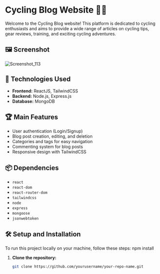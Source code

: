 # Cycling Blog Website 🚴‍♂️

Welcome to the Cycling Blog website! This platform is dedicated to cycling enthusiasts and aims to provide a wide range of articles on cycling tips, gear reviews, training, and exciting cycling adventures.

## 🖼️ Screenshot
![Screenshot_113](https://github.com/user-attachments/assets/8bbd4f26-815c-4795-96b3-9da1a2d3dd70)


## 🚀 Technologies Used
- **Frontend:** ReactJS, TailwindCSS
- **Backend:** Node.js, Express.js
- **Database:** MongoDB

## 🏆 Main Features
- User authentication (Login/Signup)
- Blog post creation, editing, and deletion
- Categories and tags for easy navigation
- Commenting system for blog posts
- Responsive design with TailwindCSS

## 📦 Dependencies
- `react`
- `react-dom`
- `react-router-dom`
- `tailwindcss`
- `node`
- `express`
- `mongoose`
- `jsonwebtoken`

## 🛠️ Setup and Installation

To run this project locally on your machine, follow these steps: npm install

1. **Clone the repository:**
   ```bash
   git clone https://github.com/yourusername/your-repo-name.git
